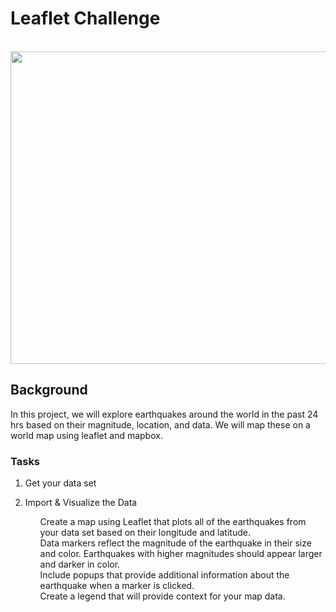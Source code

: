 # Leaflet Challenge
<br> 

<img src = "https://encrypted-tbn0.gstatic.com/images?q=tbn%3AANd9GcQAGWuUTdtZgX4qxDqtUNvvigsluhR2jG-G3CL_IIfEsJVphODP&usqp=CAU" width = 800 height = 500 >

## Background 

In this project, we will explore earthquakes around the world in the past 24 hrs based on their magnitude, location, and data. We will map these on a world map using leaflet and mapbox. 

### Tasks 

1. Get your data set

2. Import & Visualize the Data

     <ul> Create a map using Leaflet that plots all of the earthquakes from your data set based on their longitude and                   latitude. </ul>


     <ul> Data markers reflect the magnitude of the earthquake in their size and color. Earthquakes with higher magnitudes               should appear larger and darker in color. </ul>


     <ul> Include popups that provide additional information about the earthquake when a marker is clicked. </ul>


     <ul> Create a legend that will provide context for your map data.  </ul>


